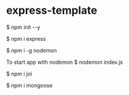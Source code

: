 # express-template

$ npm init --y

$ npm i express

$ npm i -g nodemon

To start app with nodemon
 $ nodemon index.js

$ npm i joi

$ npm i mongoose